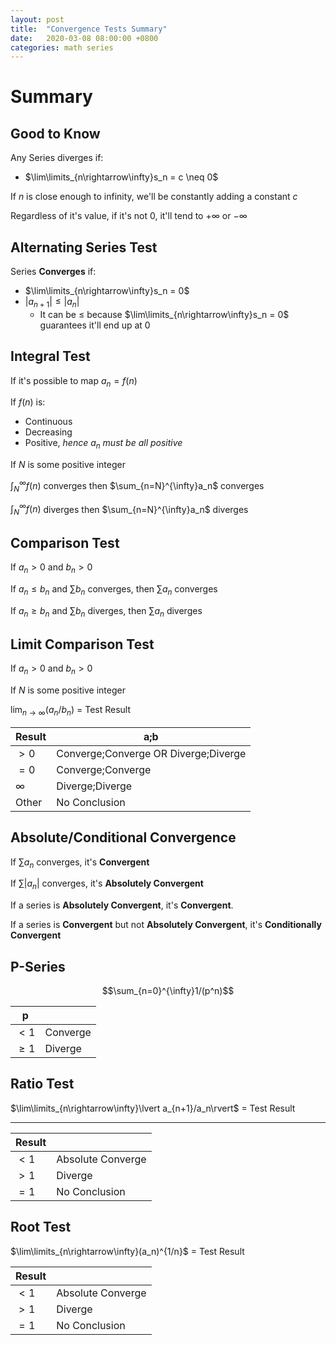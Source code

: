 ```yaml
---
layout: post
title:  "Convergence Tests Summary"
date:   2020-03-08 08:00:00 +0800
categories: math series
---
```


# Summary

## Good to Know

Any Series diverges if:
- $\lim\limits_{n\rightarrow\infty}s_n = c \neq 0$

If $n$ is close enough to infinity, we'll be constantly adding a constant $c$

Regardless of it's value, if it's not 0, it'll tend to $+\infty$ or $-\infty$

## Alternating Series Test

Series **Converges** if:
- $\lim\limits_{n\rightarrow\infty}s_n = 0$
- $|a_{n+1}| \leq |a_{n}|$
  - It can be $\leq$ because
    $\lim\limits_{n\rightarrow\infty}s_n = 0$ guarantees it'll end up at $0$

## Integral Test

If it's possible to map $a_n = f(n)$

If $f(n)$ is:
- Continuous
- Decreasing
- Positive, *hence $a_n$ must be all positive*

If $N$ is some positive integer

$\int_{N}^{\infty} f(n)$ converges then $\sum_{n=N}^{\infty}a_n$ converges

$\int_{N}^{\infty} f(n)$ diverges then $\sum_{n=N}^{\infty}a_n$ diverges

## Comparison Test

If $a_n > 0$ and $b_n > 0$ 

If $a_n \leq b_n$ and $\sum b_n$ converges, then $\sum a_n$ converges

If $a_n \geq b_n$ and $\sum b_n$ diverges, then $\sum a_n$ diverges

## Limit Comparison Test

If $a_n > 0$ and $b_n > 0$ 

If $N$ is some positive integer

$\lim_{n\rightarrow\infty}(a_n/b_n)$ = Test Result

|Result|a;b|
|-|-|
|$> 0$|Converge;Converge OR Diverge;Diverge|
|$= 0$|Converge;Converge|
|$\infty$|Diverge;Diverge|
|Other|No Conclusion|

## Absolute/Conditional Convergence

If $\sum a_n$ converges, it's **Convergent**

If $\sum\lvert a_n\rvert$ converges, it's **Absolutely Convergent**

If a series is **Absolutely Convergent**, it's **Convergent**.

If a series is **Convergent** but not **Absolutely Convergent**, it's **Conditionally Convergent**

## P-Series

$$\sum_{n=0}^{\infty}1/(p^n)$$

|p||
|-|-|
|$< 1$|Converge|
|$\geq 1$|Diverge|

## Ratio Test

$\lim\limits_{n\rightarrow\infty}\lvert a_{n+1}/a_n\rvert$ = Test Result

---

|Result||
|-|-|
|$< 1$|Absolute Converge|
|$> 1$|Diverge|
|$= 1$|No Conclusion|

## Root Test

$\lim\limits_{n\rightarrow\infty}(a_n)^{1/n}$ = Test Result

|Result||
|-|-|
|$< 1$|Absolute Converge|
|$> 1$|Diverge|
|$= 1$|No Conclusion|
